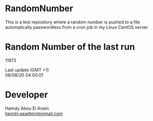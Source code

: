 # RandomNumber    
This is a test repository where a random number is pushed to a file automatically passwordless from a cron job in my Linux CentOS server    
# Random Number of the last run   
11973
      
Last update (GMT +1)    
08/08/20 04:00:01
# Developer    
Hamdy Abou El Anein   
hamdy.aea@protonmail.com
